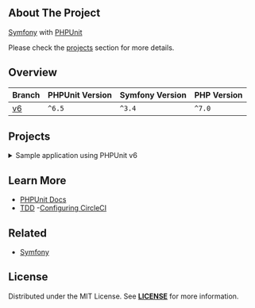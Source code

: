 ## About The Project
[Symfony][symfony_website] with [PHPUnit][phpunit_website]

Please check the [projects](#projects) section for more details.

## Overview
| Branch   | PHPUnit Version | Symfony Version | PHP Version |
|----------|-----------------|-----------------|-------------|
| [v6][v2] | `^6.5`          | `^3.4`          | `^7.0`      |


## Projects
<details><summary>Sample application using PHPUnit v6</summary>  
<p>  

<img
src="x"
alt="x"
width="50%"
/>

**Resources:**
- [PHPUnit (Legacy): Testing with a Bite](https://symfonycasts.com/screencast/phpunit-legacy)
  <br/>


#### Installation
```bash
git clone git@github.com:habibun/symfony-phpunit.git
cd symfony-phpunit
git checkout v2
symfony composer install
symfony php ./bin/console server:run
```

</p>
</details>


## Learn More
- [PHPUnit Docs][phpunit_docs]
- [TDD](https://en.wikipedia.org/wiki/Test-driven_development)
-[Configuring CircleCI](https://circleci.com/docs/configuration-reference/)


## Related
- [Symfony](https://github.com/habibun/symfony)


## License
Distributed under the MIT License. See **[LICENSE][license]** for more information.



[//]: # (Links)
[license]: https://github.com/habibun/symfony-phpunit/blob/main/LICENSE
[symfony_website]: https://symfony.com/

[phpunit_website]: https://phpunit.de/index.html
[phpunit_docs]: https://phpunit.de/documentation.html

[v2]: https://github.com/habibun/symfony-phpunit/tree/v6
[v2_tt]: https://github.com/habibun/symfony-phpunit/tree/v6 "Sample application using PHPUnit v6"
